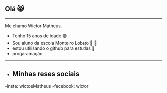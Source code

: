## Olá 😸
----------------------------------------------------------------

Me chamo Wictor Matheus.

- Tenho 15 anos de idade 🟣
- Sou aluno da escola Monteiro Lobato 👀 👦
- estou utilisando o github para estudas 🏫
- progaramação 
- --------------------------------------------------------------

-  ## Minhas reses sociais

-insta: wictoeMatheus 
-fecebook: wictor
